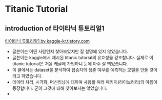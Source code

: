 # Titanic Tutorial
## introduction of 타이타닉 튜토리얼1
[타이타닉 튜토리얼1 by kaggle-kr.tistory.com](https://kaggle-kr.tistory.com/17?category=868316)  
- 글쓴이는 어떤 사람인지 찾아보았지만 잘 설명돼 있지 않았습니다.
- 글쓴이는 kaggle에서 제시된 titanic tutorial의 유효성을 강조합니다. 실제로 이 titanic tutorial은 처음 캐글에 가입하니 눈에 아주 잘 띄었습니다.
- 이 글에서는 dataset을 분석하여 탑승자의 생존 여부를 예측하는 모델을 만들 것이라고 하였습니다. 
- 데이터 처리, 시각화, 머신러닝에 대하여 사용할 여러 패키지(라이브러리)의 이름이 등장합니다. 굳이 그것에 대해 찾아보지는 않았습니다.
- 
